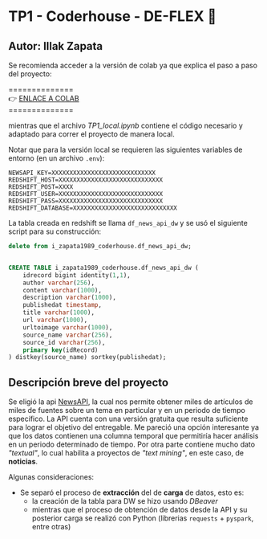 # TP1 - Coderhouse - DE-FLEX 🚀
## Autor: Illak Zapata

Se recomienda acceder a la versión de colab ya que explica el paso a paso del proyecto:

==============<br>
👉 [ENLACE A COLAB](https://colab.research.google.com/drive/1pVPXV6G2QoeSIrqzPC1qktQLt9797npE?usp=sharing) <br>
==============<br>

mientras que el archivo *TP1_local.ipynb* contiene el código necesario y adaptado para correr el proyecto de manera local.

Notar que para la versión local se requieren las siguientes variables de entorno (en un archivo `.env`):

```
NEWSAPI_KEY=XXXXXXXXXXXXXXXXXXXXXXXXXXXXX
REDSHIFT_HOST=XXXXXXXXXXXXXXXXXXXXXXXXXXXXX
REDSHIFT_POST=XXXX
REDSHIFT_USER=XXXXXXXXXXXXXXXXXXXXXXXXXXXXX
REDSHIFT_PASS=XXXXXXXXXXXXXXXXXXXXXXXXXXXXX
REDSHIFT_DATABASE=XXXXXXXXXXXXXXXXXXXXXXXXXXXXX
```

La tabla creada en redshift se llama `df_news_api_dw` y se usó el siguiente script para su construcción:

```sql
delete from i_zapata1989_coderhouse.df_news_api_dw;


CREATE TABLE i_zapata1989_coderhouse.df_news_api_dw (
	idrecord bigint identity(1,1),
	author varchar(256),
	content varchar(1000),
	description varchar(1000),
	publishedat timestamp,
	title varchar(1000),
	url varchar(1000),
	urltoimage varchar(1000),
	source_name varchar(256),
	source_id varchar(256),
	primary key(idRecord)
) distkey(source_name) sortkey(publishedat);
```

## Descripción breve del proyecto
Se eligió la api [NewsAPI](https://newsapi.org/), la cual nos permite obtener miles de artículos de miles de fuentes sobre un tema en particular y en un periodo de tiempo específico.
La API cuenta con una versión gratuita que resulta suficiente para lograr el objetivo del entregable. Me pareció una opción interesante ya que los datos contienen una columna temporal que
permitiría hacer análisis en un periodo determinado de tiempo. Por otra parte contiene mucho dato *"textual"*, lo cual habilita a proyectos de *"text mining"*, en este caso, de **noticias**.

Algunas consideraciones:

- Se separó el proceso de **extracción** del de **carga** de datos, esto es:
  - la creación de la tabla para DW se hizo usando *DBeaver*
  - mientras que el proceso de obtención de datos desde la API y su posterior carga se realizó con Python (librerias `requests` + `pyspark`, entre otras)

